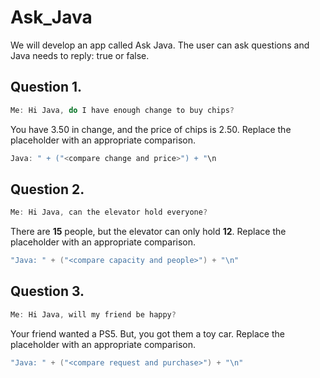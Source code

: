 # Ask_Java
We will develop an app called Ask Java. The user can ask questions and Java needs to reply: true or false.

## Question 1.

```java
Me: Hi Java, do I have enough change to buy chips?
```

You have 3.50 in change, and the price of chips is 2.50. Replace the placeholder with an appropriate comparison.

```java
Java: " + ("<compare change and price>") + "\n
```

## Question 2.

```java
Me: Hi Java, can the elevator hold everyone?
```

There are **15** people, but the elevator can only hold **12**. Replace the placeholder with an appropriate comparison.

```java
"Java: " + ("<compare capacity and people>") + "\n"
```

## Question 3.

```java
Me: Hi Java, will my friend be happy?
```

Your friend wanted a PS5. But, you got them a toy car. Replace the placeholder with an appropriate comparison.

```java
"Java: " + ("<compare request and purchase>") + "\n"
```